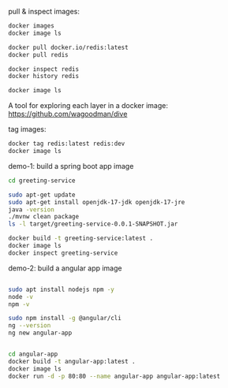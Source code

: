 pull & inspect images:

```bash
docker images
docker image ls

docker pull docker.io/redis:latest
docker pull redis

docker inspect redis
docker history redis

docker image ls

```

A tool for exploring each layer in a docker image:
https://github.com/wagoodman/dive

tag images:

```bash
docker tag redis:latest redis:dev
docker image ls
```


demo-1: build a spring boot app image

```bash
cd greeting-service

sudo apt-get update
sudo apt-get install openjdk-17-jdk openjdk-17-jre
java -version
./mvnw clean package
ls -l target/greeting-service-0.0.1-SNAPSHOT.jar

docker build -t greeting-service:latest .
docker image ls
docker inspect greeting-service

```

demo-2: build a angular app image
    
```bash

sudo apt install nodejs npm -y
node -v 
npm -v

sudo npm install -g @angular/cli
ng --version
ng new angular-app


cd angular-app
docker build -t angular-app:latest .
docker image ls
docker run -d -p 80:80 --name angular-app angular-app:latest
```
